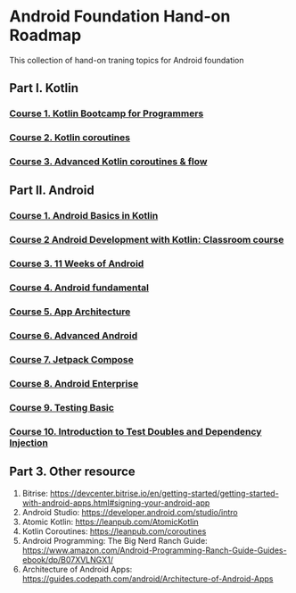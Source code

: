 # Android Foundation Hand-on Roadmap
This collection of hand-on traning topics for Android foundation

## Part I. Kotlin
### [Course 1. Kotlin Bootcamp for Programmers](https://developer.android.com/courses/kotlin-bootcamp/overview)
### [Course 2. Kotlin coroutines](https://developer.android.com/courses/pathways/android-coroutines)
### [Course 3. Advanced Kotlin coroutines & flow](https://developer.android.com/codelabs/advanced-kotlin-coroutines#0)




## Part II. Android
### [Course 1. Android Basics in Kotlin](https://developer.android.com/courses/android-basics-kotlin/course)
### [Course 2 Android Development with Kotlin: Classroom course](https://developer.android.com/courses/android-development-with-kotlin/course)
### [Course 3. 11 Weeks of Android](https://developer.android.com/courses/topics/android-11-weeks)
### [Course 4. Android fundamental](https://developer.android.com/courses/kotlin-android-fundamentals/toc)
### [Course 5. App Architecture](https://developer.android.com/courses/pathways/android-architecture?hl=en)
### [Course 6. Advanced Android](https://developer.android.com/courses/kotlin-android-advanced/overview )
### [Course 7. Jetpack Compose](https://developer.android.com/courses/pathways/compose)
### [Course 8. Android Enterprise](https://developer.android.com/courses/pathways/android-enterprise-build-apps?hl=en)
### [Course 9. Testing Basic](https://developer.android.com/codelabs/advanced-android-kotlin-training-testing-basics#0)
### [Course 10. Introduction to Test Doubles and Dependency Injection](https://developer.android.com/codelabs/advanced-android-kotlin-training-testing-test-doubles#0)



## Part 3. Other resource
1. Bitrise: https://devcenter.bitrise.io/en/getting-started/getting-started-with-android-apps.html#signing-your-android-app
2. Android Studio: https://developer.android.com/studio/intro
3. Atomic Kotlin: https://leanpub.com/AtomicKotlin
4. Kotlin Coroutines: https://leanpub.com/coroutines
5. Android Programming: The Big Nerd Ranch Guide: https://www.amazon.com/Android-Programming-Ranch-Guide-Guides-ebook/dp/B07XVLNGX1/
6. Architecture of Android Apps: https://guides.codepath.com/android/Architecture-of-Android-Apps
